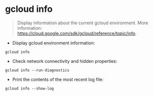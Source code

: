 # gcloud info

> Display information about the current gcloud environment.
> More information: <https://cloud.google.com/sdk/gcloud/reference/topic/info>.

- Display gcloud environment information:

`gcloud info`

- Check network connectivity and hidden properties:

`gcloud info --run-diagnostics`

- Print the contents of the most recent log file:

`gcloud info --show-log`